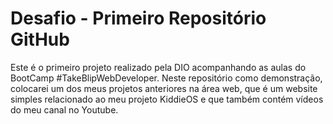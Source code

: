 # Desafio - Primeiro Repositório GitHub

Este é o primeiro projeto realizado pela DIO acompanhando as aulas do BootCamp #TakeBlipWebDeveloper. Neste repositório como demonstração, colocarei um dos meus projetos anteriores na área web, que é um website simples relacionado ao meu projeto KiddieOS e que também contém vídeos do meu canal no Youtube. 
